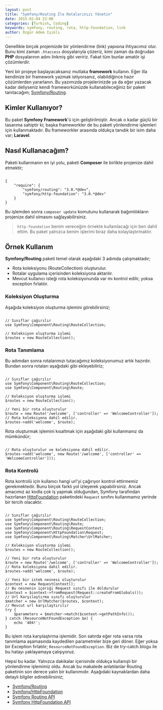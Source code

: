 ```yaml
---
layout: post
title: "Symfony/Routing İle Rotalarınızı Yönetin"
date: 2015-02-04 22:00
categories: [Turkish, Coding]
keywords: symfony, routing, rota, http-foundation, link
author: Özgür Adem Işıklı
---
```


Genellikle birçok projemizde bir yönlendirme (link) yapısına ihtiyacımız olur. Bunu kimi zaman `.htaccess` dosyalarıyla çözeriz, kimi zaman da doğrudan **PHP** dosyalarının adını linkmiş gibi veririz. Fakat tüm bunlar amatör işi çözümlerdir.

Yeni bir projeye başlayacaksanız mutlaka **framework** kullanın. Eğer illa kendinize bir framework yazmak istiyorsanız, olabildiğince hazır çözümlerden yararlanın. Bu yazımızda projelerinizde ya da eğer yazacak kadar deliyseniz kendi frameworkünüzde kullanabileceğiniz bir paketi tanıtacağım; [Symfony/Routing](https://github.com/symfony/Routing).

## Kimler Kullanıyor?

Bu paket **Symfony Framework**'ü için geliştirilmiştir. Ancak o kadar güçlü bir tasarıma sahiptir ki; başka frameworkler de bu paketi yönlendirme işlemleri için kullanmaktadır. Bu frameworkler arasında oldukça tanıdık bir isim daha var; **Laravel**.

## Nasıl Kullanacağım?

Paketi kullanmanın en iyi yolu, paketi **Composer** ile birlikte projenize dahil etmektir;

<pre><code class="language-javascript">
{
    "require": {
        "symfony/routing": "3.0.*@dev",
        "symfony/http-foundation": "3.0.*@dev"
    }
}
</code></pre>

Bu işlemden sonra `composer update` komutunu kullanarak bağımlılıkların projenize dahil olmasını sağlayabilirsiniz.

> `http-foundation` benim vereceğim örnekte kullanılacağı için ben dahil ettim. Bu paket yalnızca benim işlerimi biraz daha kolaylaştırmaktır.

## Örnek Kullanım

**Symfony/Routing** paketi temel olarak aşağıdaki 3 adımda çalışmaktadır;

- Rota koleksiyonu (RouteCollection) oluşturulur.
- Rotalar uygulama içerisinden koleksiyona aktarılır.
- Mevcut kullanıcı isteği rota koleksiyonunda var mı kontrol edilir, yoksa exception fırlatılır.

### Koleksiyon Oluşturma

Aşağıda koleksiyon oluşturma işlemini görebilirsiniz;

<pre><code class="language-php">
// Sınıflar çağırılır
use Symfony\Component\Routing\RouteCollection;

// Koleksiyon oluşturma işlemi
$routes = new RouteCollection();
</code></pre>

### Rota Tanımlama

Bu adımdan sonra rotalarımızı tutacağımız koleksiyonumuz artık hazırdır. Bundan sonra rotaları aşağıdaki gibi ekleyebiliriz;

<pre><code class="language-php">
// Sınıflar çağırılır
use Symfony\Component\Routing\RouteCollection;
use Symfony\Component\Routing\Route;

// Koleksiyon oluşturma işlemi
$routes = new RouteCollection();

// Yeni bir rota oluşturulur
$route = new Route('/welcome', ['controller' => 'WelcomeController']);
// Rota koleksiyona dahil edilir.
$routes->add('welcome', $route);
</code></pre>

Rota oluşturmak işlemini kısaltmak için aşağıdaki gibi kullanmanız da mümkündür;

<pre><code class="language-php">
// Rota oluşturulur ve koleksiyona dahil edilir.
$routes->add('welcome', new Route('/welcome', ['controller' => 'WelcomeController']));
</code></pre>

### Rota Kontrolü

Rota kontrolü için kullanıcı hangi url'yi çağırıyor kontrol ettirmemiz gerekmektedir. Bunu birçok farklı yol izleyerek yapabilirsiniz. Ancak amacımız az kodla çok iş yapmak olduğundan, Symfony tarafından hazırlanan [HttpFoundation](https://github.com/symfony/HttpFoundation) paketindeki `Request` sınıfını kullanmamız yerinde bir tercih olacaktır.

<pre><code class="language-php">
// Sınıflar çağırılır
use Symfony\Component\Routing\RouteCollection;
use Symfony\Component\Routing\Route;
use Symfony\Component\Routing\RequestContext;
use Symfony\Component\HttpFoundation\Request;
use Symfony\Component\Routing\Matcher\UrlMatcher;

// Koleksiyon oluşturma işlemi
$routes = new RouteCollection();

// Yeni bir rota oluşturulur
$route = new Route('/welcome', ['controller' => 'WelcomeController']);
// Rota koleksiyona dahil edilir.
$routes->add('welcome', $route);

// Yeni bir istek nesnesi oluşturulur
$context = new RequestContext();
// Bu nesnenin içeriği Request sınıfı ile doldurulur
$context = $context->fromRequest(Request::createFromGlobals());		
// Url Karşılaştırma sınıfı oluşturulur
$matcher = new UrlMatcher($routes, $context);
// Mevcut url karşılaştırılır
try {
	$parameters = $matcher->match($context->getPathInfo());
} catch (ResourceNotFoundException $e) {
	echo '404!';
}
</code></pre>

Bu işlem rota karşılaştırma işlemidir. Son satırda eğer rota varsa rota tanımlama aşamasında kaydedilen parametreler bize geri döner. Eğer yoksa bir Exception fırlatılır; `ResourceNotFoundException`. Biz de try-catch blogu ile bu hatayı yaklayamaya çalışıyoruz.

Hepsi bu kadar. Yalnızca dakikalar içerisinde oldukça kullanışlı bir yönlendirme işlemimiz oldu. Ancak bu makalede anlatılanlar Routing paketinin son derece yalın bir kullanımıdır. Aşağıdaki kaynaklardan daha detaylı bilgiler edinebilirsiniz;

- [Symfony/Routing](https://packagist.org/packages/symfony/routing)
- [Symfony/HttpFoundation](https://packagist.org/packages/symfony/http-foundation)
- [Symfony Routing API](http://api.symfony.com/2.3/Symfony/Component/Routing.html)
- [Symfony HttpFoundation API](http://api.symfony.com/2.3/Symfony/Component/HttpFoundation.html)
